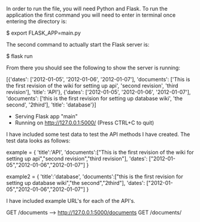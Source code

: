

In order to run the file, you will need Python and Flask. To run the application the first command you will need to enter in terminal once entering the directory is:

$ export FLASK_APP=main.py 

The second command to actually start the Flask server is:

$ flask run

From there you should see the following to show the server is running:


[{'dates': ['2012-01-05', '2012-01-06', '2012-01-07'], 'documents': ['This is the first revision of the wiki for setting up api', 'second revision', 'third revision'], 'title': 'API'}, {'dates': ['2012-01-05', '2012-01-06', '2012-01-07'], 'documents': ['this is the first revision for setting up database wiki', 'the second', '2third'], 'title': 'database'}]
 * Serving Flask app "main"
 * Running on http://127.0.0.1:5000/ (Press CTRL+C to quit)


I have included some test data to test the API methods I have created. The test data looks as follows:

example = {
        'title':'API',
        'documents':["This is the first revision of the wiki for setting up api","second revision","third revision"],
        'dates': ["2012-01-05","2012-01-06","2012-01-07"]
    }

example2 = {
        'title':'database',
        'documents':["this is the first revision for setting up database wiki","the second","2third"],
        'dates': ["2012-01-05","2012-01-06","2012-01-07"]
    }


I have included example URL's for each of the API's.

GET /documents --> http://127.0.0.1:5000/documents
GET /documents/<title> --> http://127.0.0.1:5000/documents/API or http://127.0.0.1:5000/documents/database
GET /documents/<title>/latest --> http://127.0.0.1:5000/documents/database/latest
GET /documents/<title>/<timestamp> --> http://127.0.0.1:5000/documents/database/2012-01-06


